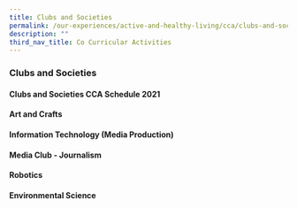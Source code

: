 ```yaml
---
title: Clubs and Societies
permalink: /our-experiences/active-and-healthy-living/cca/clubs-and-societies/
description: ""
third_nav_title: Co Curricular Activities
---
```

### **Clubs and Societies**
#### **Clubs and Societies CCA Schedule 2021**


#### **Art and Crafts**


#### **Information Technology (Media Production)**


#### **Media Club - Journalism**


#### **Robotics**


#### **Environmental Science**

